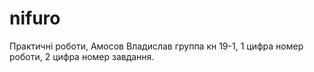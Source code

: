 # nifuro
Практичні роботи,
Амосов Владислав группа кн 19-1,
1 цифра номер роботи, 2 цифра номер завдання.
